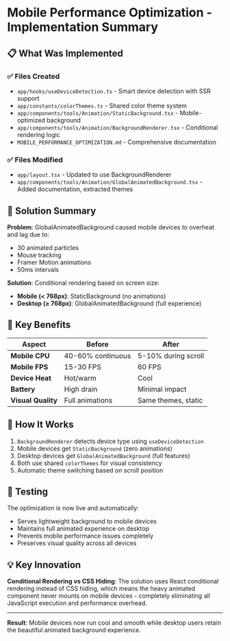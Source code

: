 # Mobile Performance Optimization - Implementation Summary

## 📋 What Was Implemented

### ✅ **Files Created**

- `app/hooks/useDeviceDetection.ts` - Smart device detection with SSR support
- `app/constants/colorThemes.ts` - Shared color theme system
- `app/components/tools/Animation/StaticBackground.tsx` - Mobile-optimized background
- `app/components/tools/Animation/BackgroundRenderer.tsx` - Conditional rendering logic
- `MOBILE_PERFORMANCE_OPTIMIZATION.md` - Comprehensive documentation

### ✅ **Files Modified**

- `app/layout.tsx` - Updated to use BackgroundRenderer
- `app/components/tools/Animation/GlobalAnimatedBackground.tsx` - Added documentation, extracted themes

## 🎯 **Solution Summary**

**Problem**: GlobalAnimatedBackground caused mobile devices to overheat and lag due to:

- 30 animated particles
- Mouse tracking
- Framer Motion animations
- 50ms intervals

**Solution**: Conditional rendering based on screen size:

- **Mobile (< 768px)**: StaticBackground (no animations)
- **Desktop (≥ 768px)**: GlobalAnimatedBackground (full experience)

## 🚀 **Key Benefits**

| Aspect             | Before            | After               |
| ------------------ | ----------------- | ------------------- |
| **Mobile CPU**     | 40-60% continuous | 5-10% during scroll |
| **Mobile FPS**     | 15-30 FPS         | 60 FPS              |
| **Device Heat**    | Hot/warm          | Cool                |
| **Battery**        | High drain        | Minimal impact      |
| **Visual Quality** | Full animations   | Same themes, static |

## 🔄 **How It Works**

1. `BackgroundRenderer` detects device type using `useDeviceDetection`
2. Mobile devices get `StaticBackground` (zero animations)
3. Desktop devices get `GlobalAnimatedBackground` (full features)
4. Both use shared `colorThemes` for visual consistency
5. Automatic theme switching based on scroll position

## 📱 **Testing**

The optimization is now live and automatically:

- Serves lightweight background to mobile devices
- Maintains full animated experience on desktop
- Prevents mobile performance issues completely
- Preserves visual quality across all devices

## 💡 **Key Innovation**

**Conditional Rendering vs CSS Hiding**: The solution uses React conditional rendering instead of CSS hiding, which means the heavy animated component never mounts on mobile devices - completely eliminating all JavaScript execution and performance overhead.

---

**Result**: Mobile devices now run cool and smooth while desktop users retain the beautiful animated background experience.
